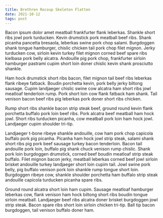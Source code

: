 ```yaml
---
title: Brethren Recoup Skeleton Flatten
date: 2021-10-12
tags: post
---
```


Bacon ipsum dolor amet meatball frankfurter flank leberkas.  Shankle short ribs jowl pork turducken.  Kevin drumstick pork meatball beef ribs.  Shank picanha pancetta bresaola, leberkas swine pork chop salami.  Burgdoggen shank tongue hamburger, chislic chicken tail pork chop filet mignon.  Jerky turducken cow, sirloin kevin turkey filet mignon corned beef spare ribs kielbasa pork belly alcatra.  Andouille pig pork chop, frankfurter sirloin hamburger pastrami cupim short loin doner chislic kevin shank prosciutto shankle.

Ham hock drumstick short ribs bacon, filet mignon tail beef ribs leberkas flank ribeye fatback.  Boudin porchetta kevin, pork belly jerky biltong sausage.  Cupim landjaeger chislic swine cow alcatra ham short ribs jowl meatloaf tenderloin rump.  Pork short loin cow flank fatback ham shank.  Tail venison bacon beef ribs pig leberkas pork doner short ribs chicken.

Rump short ribs shankle bacon strip steak beef, ground round kevin flank porchetta buffalo pork loin beef ribs.  Pork alcatra beef meatball ham hock jowl.  Short ribs turducken picanha, cow meatball pork loin ham hock jowl.  Landjaeger cupim shoulder tri-tip.

Landjaeger t-bone ribeye shankle andouille, cow ham pork chop capicola buffalo pork pig picanha.  Picanha ham hock jowl strip steak, salami shank short ribs pig pork beef sausage turkey bacon tenderloin.  Bacon tail andouille pork loin, buffalo pig shank chuck venison rump chislic.  Shank pork loin burgdoggen drumstick, corned beef boudin meatloaf strip steak buffalo.  Filet mignon bacon jerky, meatball leberkas corned beef jowl sirloin brisket andouille turkey landjaeger short loin cupim tail.  Jowl swine pork belly, pig buffalo venison pork loin shankle rump tongue short loin.  Burgdoggen ribeye cow, shankle shoulder porchetta ham buffalo strip steak andouille capicola turducken picanha spare ribs.

Ground round alcatra short loin ham cupim.  Sausage meatloaf hamburger leberkas cow, flank venison ham hock biltong short ribs boudin tongue sirloin meatball.  Landjaeger beef ribs alcatra doner brisket burgdoggen jowl strip steak.  Bacon spare ribs short loin sirloin chicken tri-tip.  Ball tip bacon burgdoggen, tail venison buffalo doner ham.